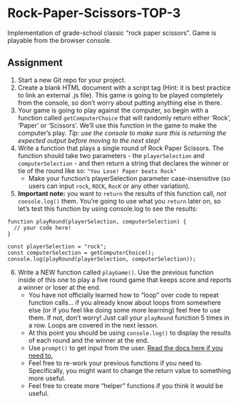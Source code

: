 # Rock-Paper-Scissors-TOP-3

Implementation of grade-school classic “rock paper scissors”. Game is playable from the browser console.

## Assignment ##

1. Start a new Git repo for your project.
2. Create a blank HTML document with a script tag (Hint: it is best practice to link an external .js file). This game is going to be played completely from the console, so don’t worry about putting anything else in there.
3. Your game is going to play against the computer, so begin with a function called `getComputerChoice` that will randomly return either ‘Rock’, ‘Paper’ or ‘Scissors’. We’ll use this function in the game to make the computer’s play. *Tip: use the console to make sure this is returning the expected output before moving to the next step!*
4. Write a function that plays a single round of Rock Paper Scissors. The function should take two parameters - the `playerSelection` and `computerSelection` - and then return a string that declares the winner or tie of the round like so: `"You Lose! Paper beats Rock"`
    - Make your function’s playerSelection parameter case-insensitive (so users can input `rock`, `ROCK`, `RocK` or any other variation).
5. **Important note:** you want to `return` the results of this function call, *not* `console.log()` them. You’re going to use what you `return` later on, so let’s test this function by using console.log to see the results:
```
function playRound(playerSelection, computerSelection) {
  // your code here!
}

const playerSelection = "rock";
const computerSelection = getComputerChoice();
console.log(playRound(playerSelection, computerSelection));
```
6. Write a NEW function called `playGame()`. Use the previous function inside of this one to play a five round game that keeps score and reports a winner or loser at the end.
    - You have not officially learned how to “loop” over code to repeat function calls… if you already know about loops from somewhere else (or if you feel like doing some more learning) feel free to use them. If not, don’t worry! Just call your `playRound` function 5 times in a row. Loops are covered in the next lesson.
    - At this point you should be using `console.log()` to display the results of each round and the winner at the end.
    - Use `prompt()` to get input from the user. [Read the docs here if you need to.](https://developer.mozilla.org/en-US/docs/Web/API/Window/prompt)
    - Feel free to re-work your previous functions if you need to. Specifically, you might want to change the return value to something more useful.
    - Feel free to create more “helper” functions if you think it would be useful.
